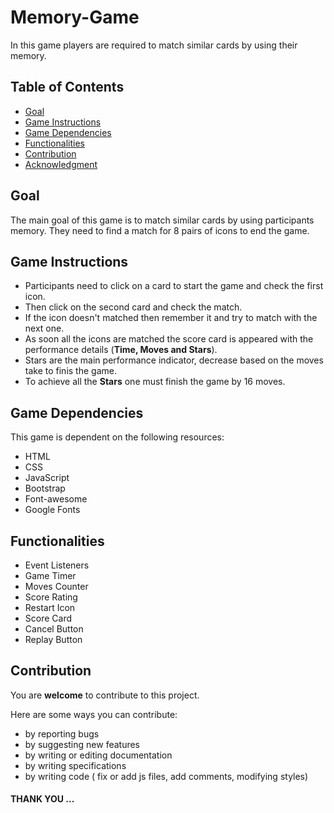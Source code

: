 # Memory-Game

 In this game players are required to match similar cards by using their memory.

## Table of Contents

* [Goal](#goal)
* [Game Instructions](#game-instructions)
* [Game Dependencies](#game-dependencies)
* [Functionalities](#functionalities)
* [Contribution](#contribution)
* [Acknowledgment](#acknowledgment)

## Goal

The main goal of this game is  to match similar cards by using participants memory.  They need to find a match for 8 pairs of icons to end the game.

## Game Instructions

- Participants need to click on a card to start the game and check the first icon.
- Then click on the second card and check the match.
- If the icon doesn't matched then remember it and try to match with the next one.
- As soon all the icons are matched the score card is appeared with the performance details (**Time, Moves and Stars**).
- Stars are the main performance indicator,  decrease based on the moves take to finis the game.
- To achieve all the **Stars** one must finish the game by 16 moves.

## Game Dependencies

This game is dependent on the following resources:
- HTML
- CSS
- JavaScript
- Bootstrap
- Font-awesome
- Google Fonts

## Functionalities

- Event Listeners
- Game Timer
- Moves Counter
- Score Rating
- Restart Icon
- Score Card
- Cancel Button
- Replay Button

## Contribution

You are **welcome** to contribute to this project.

Here are some ways you can contribute:

- by reporting bugs
- by suggesting new features
- by writing or editing documentation
- by writing specifications
- by writing code ( fix or add js files, add comments, modifying styles)



#### THANK YOU ...

[repo]:https://github.com/coolrab/memory-game.git
